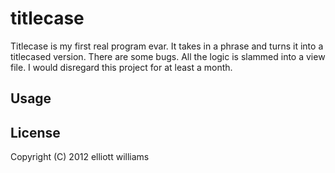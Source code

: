 titlecase
=========

Titlecase is my first real program evar. It takes in a phrase and turns it into a titlecased version. There are some bugs. All the logic is slammed into a view file. I would disregard this project for at least a month.

## Usage



## License

Copyright (C) 2012 elliott williams



